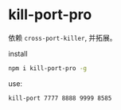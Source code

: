 # kill-port-pro

依赖 `cross-port-killer`, 并拓展。

install
```bash
npm i kill-port-pro -g
```

use:
```bash
kill-port 7777 8888 9999 8585
```